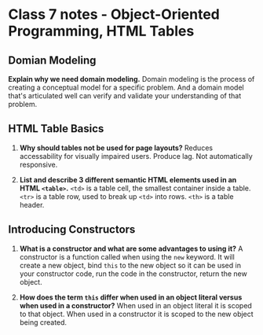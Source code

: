 # Class 7 notes - Object-Oriented Programming, HTML Tables

## Domian Modeling

**Explain why we need domain modeling.**
Domain modeling is the process of creating a conceptual model for a specific problem. And a domain model that's articulated well can verify and validate your understanding of that problem.

## HTML Table Basics

1. **Why should tables not be used for page layouts?**
Reduces accessability for visually impaired users. Produce lag. Not automatically responsive.

2. **List and describe 3 different semantic HTML elements used in an HTML `<table>`.**
`<td>` is a table cell, the smallest container inside a table.
`<tr>` is a table row, used to break up `<td>` into rows.
`<th>` is a table header.

## Introducing Constructors

1. **What is a constructor and what are some advantages to using it?**
A constructor is a function called when using the `new` keyword. It will create a new object, bind `this` to the new object so it can be used in your constructor code, run the code in the constructor, return the new object.

2. **How does the term `this` differ when used in an object literal versus when used in a constructor?**
When used in an object literal it is scoped to that object. When used in a constructor it is scoped to the new object being created.
